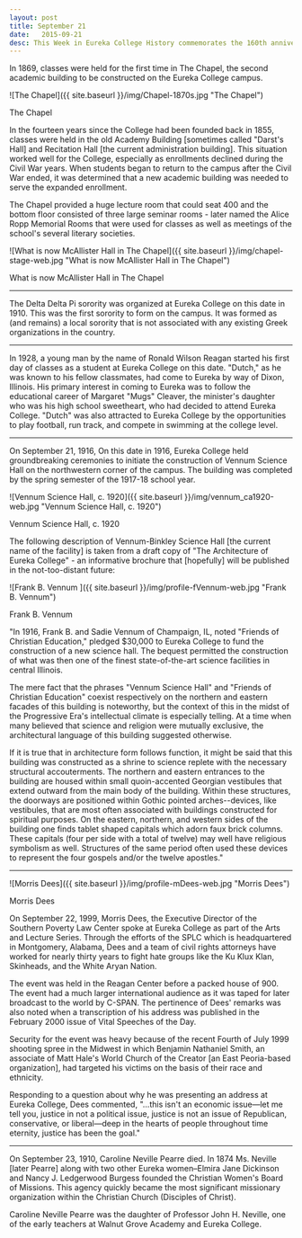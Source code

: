```yaml
---
layout: post
title: September 21
date:   2015-09-21
desc: This Week in Eureka College History commemorates the 160th anniversary of the founding of Eureka College on February 6, 1855, and is scheduled to run weekly through February 6, 2016.
---
```

In 1869, classes were held for the first time in The Chapel, the second academic building to be constructed on the Eureka College campus.

![The Chapel]({{ site.baseurl }}/img/Chapel-1870s.jpg "The Chapel")
<p class="caption">The Chapel</p>

In the fourteen years since the College had been founded back in 1855, classes were held in the old Academy Building [sometimes called "Darst's Hall] and Recitation Hall [the current administration building]. This situation worked well for the College, especially as enrollments declined during the Civil War years. When students began to return to the campus after the Civil War ended, it was determined that a new academic building was needed to serve the expanded enrollment.

The Chapel provided a huge lecture room that could seat 400 and the bottom floor consisted of three large seminar rooms - later named the Alice Ropp Memorial Rooms that were used for classes as well as meetings of the school's several literary societies.

![What is now McAllister Hall in The Chapel]({{ site.baseurl }}/img/chapel-stage-web.jpg "What is now McAllister Hall in The Chapel")
<p class="caption">What is now McAllister Hall in The Chapel</p>

<hr>

The Delta Delta Pi sorority was organized at Eureka College on this date in 1910. This was the first sorority to form on the campus. It was formed as (and remains) a local sorority that is not associated with any existing Greek organizations in the country.

<hr>

In 1928, a young man by the name of Ronald Wilson Reagan started his first day of classes as a student at Eureka College on this date. "Dutch," as he was known to his fellow classmates, had come to Eureka by way of Dixon, Illinois. His primary interest in coming to Eureka was to follow the educational career of Margaret "Mugs" Cleaver, the minister's daughter who was his high school sweetheart, who had decided to attend Eureka College. "Dutch" was also attracted to Eureka College by the opportunities to play football, run track, and compete in swimming at the college level.

<hr>

On September 21, 1916, On this date in 1916, Eureka College held groundbreaking ceremonies to initiate the construction of Vennum Science Hall on the northwestern corner of the campus. The building was completed by the spring semester of the 1917-18 school year.

![Vennum Science Hall, c. 1920]({{ site.baseurl }}/img/vennum_ca1920-web.jpg "Vennum Science Hall, c. 1920")
<p class="caption">Vennum Science Hall, c. 1920</p>

The following description of Vennum-Binkley Science Hall [the current name of the facility] is taken from a draft copy of "The Architecture of Eureka College" - an informative brochure that [hopefully] will be published in the not-too-distant future:

<article class="small-12 large-4 columns clearfix"> ![Frank B. Vennum ]({{ site.baseurl }}/img/profile-fVennum-web.jpg "Frank B. Vennum")
<p class="caption">Frank B. Vennum</p></article>

"In 1916, Frank B. and Sadie Vennum of Champaign, IL, noted "Friends of Christian Education," pledged $30,000 to Eureka College to fund the construction of a new science hall. The bequest permitted the construction of what was then one of the finest state-of-the-art science facilities in central Illinois.

The mere fact that the phrases "Vennum Science Hall" and "Friends of Christian Education" coexist respectively on the northern and eastern facades of this building is noteworthy, but the context of this in the midst of the Progressive Era's intellectual climate is especially telling. At a time when many believed that science and religion were mutually exclusive, the architectural language of this building suggested otherwise.

If it is true that in architecture form follows function, it might be said that this building was constructed as a shrine to science replete with the necessary structural accouterments. The northern and eastern entrances to the building are housed within small quoin-accented Georgian vestibules that extend outward from the main body of the building. Within these structures, the doorways are positioned within Gothic pointed arches--devices, like vestibules, that are most often associated with buildings constructed for spiritual purposes. On the eastern, northern, and western sides of the building one finds tablet shaped capitals which adorn faux brick columns. These capitals (four per side with a total of twelve) may well have religious symbolism as well. Structures of the same period often used these devices to represent the four gospels and/or the twelve apostles."

<hr>

<article class="small-12 large-4 columns clearfix"> ![Morris Dees]({{ site.baseurl }}/img/profile-mDees-web.jpg "Morris Dees")
<p class="caption">Morris Dees</p></article>

On September 22, 1999, Morris Dees, the Executive Director of the Southern Poverty Law Center spoke at Eureka College as part of the Arts and Lecture Series. Through the efforts of the SPLC which is headquartered in Montgomery, Alabama, Dees and a team of civil rights attorneys have worked for nearly thirty years to fight hate groups like the Ku Klux Klan, Skinheads, and the White Aryan Nation.

The event was held in the Reagan Center before a packed house of 900. The event had a much larger international audience as it was taped for later broadcast to the world by C-SPAN. The pertinence of Dees' remarks was also noted when a transcription of his address was published in the February 2000 issue of Vital Speeches of the Day.

Security for the event was heavy because of the recent Fourth of July 1999 shooting spree in the Midwest in which Benjamin Nathaniel Smith, an associate of Matt Hale's World Church of the Creator [an East Peoria-based organization], had targeted his victims on the basis of their race and ethnicity.

Responding to a question about why he was presenting an address at Eureka College, Dees commented, "&hellip;this isn't an economic issue&mdash;let me tell you, justice in not a political issue, justice is not an issue of Republican, conservative, or liberal&mdash;deep in the hearts of people throughout time eternity, justice has been the goal."

<hr>

On September 23, 1910, Caroline Neville Pearre died. In 1874 Ms. Neville [later Pearre] along with two other Eureka women&ndash;Elmira Jane Dickinson and Nancy J. Ledgerwood Burgess founded the Christian Women's Board of Missions. This agency quickly became the most significant missionary organization within the Christian Church (Disciples of Christ).

Caroline Neville Pearre was the daughter of Professor John H. Neville, one of the early teachers at Walnut Grove Academy and Eureka College.
